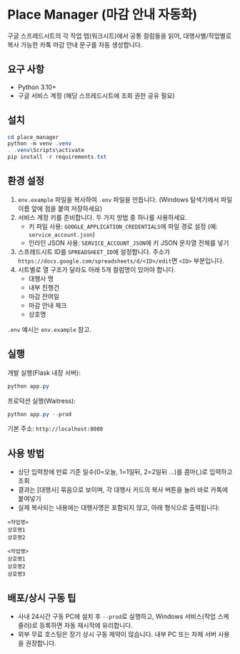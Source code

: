 # Place Manager (마감 안내 자동화)

구글 스프레드시트의 각 작업 탭(워크시트)에서 공통 컬럼들을 읽어, 대행사별/작업별로 복사 가능한 카톡 마감 안내 문구를 자동 생성합니다.

## 요구 사항
- Python 3.10+
- 구글 서비스 계정 (해당 스프레드시트에 조회 권한 공유 필요)

## 설치
```powershell
cd place_manager
python -m venv .venv
. .venv\Scripts\activate
pip install -r requirements.txt
```

## 환경 설정
1) `env.example` 파일을 복사하여 `.env` 파일을 만듭니다. (Windows 탐색기에서 파일 이름 앞에 점을 붙여 저장하세요)
2) 서비스 계정 키를 준비합니다. 두 가지 방법 중 하나를 사용하세요.
   - 키 파일 사용: `GOOGLE_APPLICATION_CREDENTIALS`에 파일 경로 설정 (예: `service_account.json`)
   - 인라인 JSON 사용: `SERVICE_ACCOUNT_JSON`에 키 JSON 문자열 전체를 넣기
3) 스프레드시트 ID를 `SPREADSHEET_ID`에 설정합니다. 주소가 `https://docs.google.com/spreadsheets/d/<ID>/edit`면 `<ID>` 부분입니다.
4) 시트별로 열 구조가 달라도 아래 5개 컬럼명이 있어야 합니다.
   - 대행사 명
   - 내부 진행건
   - 마감 잔여일
   - 마감 안내 체크
   - 상호명

`.env` 예시는 `env.example` 참고.

## 실행
개발 실행(Flask 내장 서버):
```powershell
python app.py
```
프로덕션 실행(Waitress):
```powershell
python app.py --prod
```
기본 주소: `http://localhost:8080`

## 사용 방법
- 상단 입력창에 만료 기준 일수(0=오늘, 1=1일뒤, 2=2일뒤 …)를 콤마(,)로 입력하고 조회
- 결과는 [대행사] 묶음으로 보이며, 각 대행사 카드의 복사 버튼을 눌러 바로 카톡에 붙여넣기
- 실제 복사되는 내용에는 대행사명은 포함되지 않고, 아래 형식으로 출력됩니다:

```
<작업명>
상호명1
상호명2

<작업명>
상호명1
상호명2
상호명3
```

## 배포/상시 구동 팁
- 사내 24시간 구동 PC에 설치 후 `--prod`로 실행하고, Windows 서비스(작업 스케줄러)로 등록하면 자동 재시작에 유리합니다.
- 외부 무료 호스팅은 장기 상시 구동 제약이 많습니다. 내부 PC 또는 자체 서버 사용을 권장합니다.
